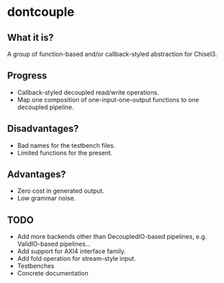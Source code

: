dontcouple
=======================

## What it is?

A group of function-based and/or callback-styled abstraction for Chisel3.

## Progress

- Callback-styled decoupled read/write operations.
- Map one composition of one-input-one-output functions to one decoupled pipeline.

## Disadvantages?

- Bad names for the testbench files.
- Limited functions for the present.

## Advantages?

- Zero cost in generated output.
- Low grammar noise.

## TODO

- Add more backends other than DecoupledIO-based pipelines, e.g. ValidIO-based pipelines...
- Add support for AXI4 interface family.
- Add fold operation for stream-style input.
- Testbenches
- Concrete documentation
